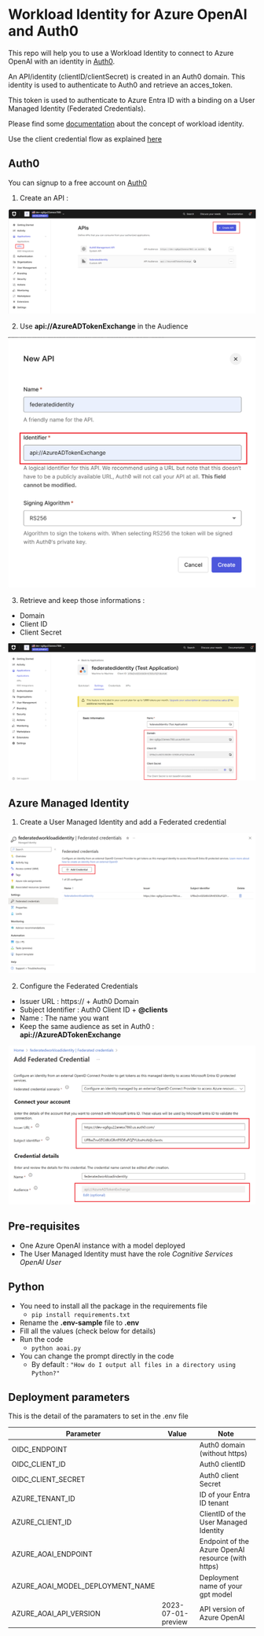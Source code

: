 # Workload Identity for Azure OpenAI and Auth0

This repo will help you to use a Workload Identity to connect to Azure OpenAI with an identity in [Auth0](https://auth0.com/).

An API/identity (clientID/clientSecret) is created in an Auth0 domain. This identity is used to authenticate to Auth0 and retrieve an acces_token.  

This token is used to authenticate to Azure Entra ID with a binding on a User Managed Identity (Federated Credentials).

Please find some [documentation](https://learn.microsoft.com/en-us/entra/workload-id/workload-identity-federation#how-it-works) about the concept of workload identity.

Use the client credential flow as explained [here](https://learn.microsoft.com/en-us/entra/identity-platform/v2-oauth2-client-creds-grant-flow#third-case-access-token-request-with-a-federated-credential)

## Auth0

You can signup to a free account on [Auth0](https://auth0.com/)

1. Create an API :

![API in Auth0](./img/1.png)

2. Use **api://AzureADTokenExchange** in the Audience

![API in Auth0](./img/2.png)

3. Retrieve and keep those informations :
  - Domain
  - Client ID
  - Client Secret

![API in Auth0](./img/3.png)

## Azure Managed Identity

1. Create a User Managed Identity and add a Federated credential

![API in Auth0](./img/4.png)

2. Configure the Federated Credentials

- Issuer URL : https:// + Auth0 Domain  
- Subject Identifier : Auth0 Client ID + **@clients**  
- Name : The name you want
- Keep the same audience as set in Auth0 : **api://AzureADTokenExchange**

![API in Auth0](./img/5.png)

## Pre-requisites

- One Azure OpenAI instance with a model deployed
- The User Managed Identity must have the role *Cognitive Services OpenAI User*

## Python

- You need to install all the package in the requirements file
  - `pip install requirements.txt`
- Rename the **.env-sample** file to **.env**
- Fill all the values (check below for details)
- Run the code
  - `python aoai.py`
- You can change the prompt directly in the code
  - By default : `"How do I output all files in a directory using Python?"`

## Deployment parameters

This is the detail of the paramaters to set in the .env file

| Parameter | Value | Note |
| --- | --- | ------------- |
|OIDC_ENDPOINT||Auth0 domain (without https)|
|OIDC_CLIENT_ID||Auth0 clientID| 
|OIDC_CLIENT_SECRET||Auth0 client Secret|
|AZURE_TENANT_ID||ID of your Entra ID tenant|
|AZURE_CLIENT_ID||ClientID of the User Managed Identity|
|AZURE_AOAI_ENDPOINT||Endpoint of the Azure OpenAI resource (with https)|
|AZURE_AOAI_MODEL_DEPLOYMENT_NAME||Deployment name of your gpt model|
|AZURE_AOAI_API_VERSION|2023-07-01-preview|API version of Azure OpenAI|


